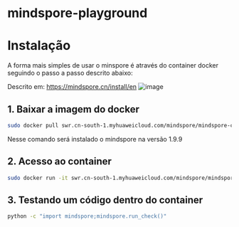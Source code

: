 # mindspore-playground


# Instalação

A forma mais simples de usar o minspore é através do container docker seguindo o passo a passo descrito abaixo: 

Descrito em: https://mindspore.cn/install/en
![image](https://user-images.githubusercontent.com/276077/212794989-a8f5e5d0-3cab-4af3-9b12-856d9ece97fd.png)

## 1. Baixar a imagem do docker

```bash
sudo docker pull swr.cn-south-1.myhuaweicloud.com/mindspore/mindspore-cpu:1.9.0
```

Nesse comando será instalado o mindspore na versão 1.9.9

## 2. Acesso ao container
```bash
sudo docker run -it swr.cn-south-1.myhuaweicloud.com/mindspore/mindspore-cpu:1.9.0 /bin/bash
```

## 3. Testando um código dentro do container

```bash
python -c "import mindspore;mindspore.run_check()"
```
